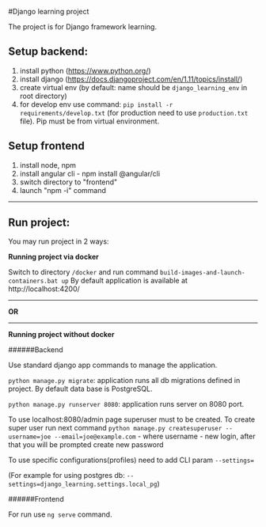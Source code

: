 #Django learning project

The project is for Django framework learning.
## Setup backend:
1. install python (https://www.python.org/)
2. install django (https://docs.djangoproject.com/en/1.11/topics/install/)
3. create virtual env (by default: name should be ``django_learning_env`` in root directory)
4. for develop env use command: ``pip install -r requirements/develop.txt`` (for production need to use ``production.txt`` file). Pip must be from virtual environment.

## Setup frontend 
1. install node, npm
2. install angular cli - npm install @angular/cli
3. switch directory to "frontend"
4. launch "npm -i" command
---

## Run project:

You may run project in 2 ways:

**Running project via docker**

Switch to directory ``/docker`` and run command ``build-images-and-launch-containers.bat up``
By default application is available at http://localhost:4200/

----
**OR**

----

**Running project without docker**

######Backend

Use standard django app commands to manage the application.

``python manage.py migrate``: application runs all db migrations defined in project. By default data base is PostgreSQL.

``python manage.py runserver 8080``: application runs server on 8080 port.

To use localhost:8080/admin page superuser must to be created. 
To create super user run next command ``python manage.py createsuperuser --username=joe --email=joe@example.com`` - where username - new login, after that you will be prompted create new password

To use specific configurations(profiles) need to add CLI param ``--settings=``
 
(For example for using postgres db: ``--settings=django_learning.settings.local_pg``)

######Frontend

For run use ``ng serve`` command.
